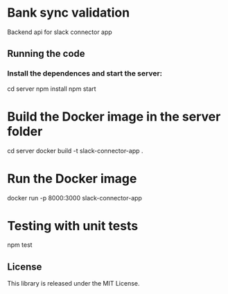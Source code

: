 # Bank sync validation
Backend api for slack connector app

## Running the code

### Install the dependences and start the server:
cd server
npm install
npm start

# Build the Docker image in the server folder
cd server
docker build -t slack-connector-app .

# Run the Docker image
docker run -p 8000:3000 slack-connector-app

# Testing with unit tests
npm test

## License
This library is released under the MIT License.
